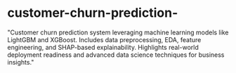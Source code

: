 # customer-churn-prediction-
"Customer churn prediction system leveraging machine learning models like LightGBM and XGBoost. Includes data preprocessing, EDA, feature engineering, and SHAP-based explainability. Highlights real-world deployment readiness and advanced data science techniques for business insights."
